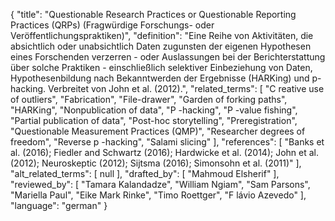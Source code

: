 {
    "title": "Questionable Research Practices or Questionable Reporting Practices (QRPs) (Fragwürdige Forschungs- oder Veröffentlichungspraktiken)",
    "definition": "Eine Reihe von Aktivitäten, die absichtlich oder unabsichtlich Daten zugunsten der eigenen Hypothesen eines Forschenden verzerren - oder Auslassungen bei der Berichterstattung über solche Praktiken - einschließlich selektiver Einbeziehung von Daten, Hypothesenbildung nach Bekanntwerden der Ergebnisse (HARKing) und p-hacking. Verbreitet von John et al. (2012).",
    "related_terms": [
        "C reative use of outliers",
        "Fabrication",
        "File-drawer",
        "Garden of forking paths",
        "HARKing",
        "Nonpublication of data",
        "P -hacking",
        "P -value fishing",
        "Partial publication of data",
        "Post-hoc storytelling",
        "Preregistration",
        "Questionable Measurement Practices (QMP)",
        "Researcher degrees of freedom",
        "Reverse p -hacking",
        "Salami slicing"
    ],
    "references": [
        "Banks et al. (2016); Fiedler and Schwartz (2016); Hardwicke et al. (2014); John et al. (2012); Neuroskeptic (2012); Sijtsma (2016); Simonsohn et al. (2011)"
    ],
    "alt_related_terms": [
        null
    ],
    "drafted_by": [
        "Mahmoud Elsherif"
    ],
    "reviewed_by": [
        "Tamara Kalandadze",
        "William Ngiam",
        "Sam Parsons",
        "Mariella Paul",
        "Eike Mark Rinke",
        "Timo Roettger",
        "F lávio Azevedo"
    ],
    "language": "german"
}